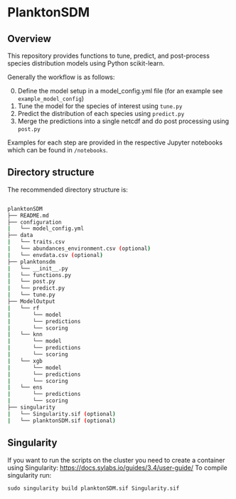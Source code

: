 
# PlanktonSDM

## Overview

This repository provides functions to tune, predict, and post-process species distribution models using Python scikit-learn.

Generally the workflow is as follows:

0. Define the model setup in a model_config.yml file (for an example see `example_model_config`)
1. Tune the model for the species of interest using `tune.py`
2. Predict the distribution of each species using `predict.py`
3. Merge the predictions into a single netcdf and do post processing using `post.py`


Examples for each step are provided in the respective Jupyter notebooks which can be found in `/notebooks`.


## Directory structure

The recommended directory structure is:


```bash

planktonSDM
├── README.md
├── configuration
|   └── model_config.yml
├── data
|   └── traits.csv
|   └── abundances_environment.csv (optional)
|   └── envdata.csv (optional)
├── planktonsdm
|   └── __init__.py
|   └── functions.py
|   └── post.py
|   └── predict.py
|   └── tune.py
├── ModelOutput
|   └── rf
|       └── model
|       └── predictions
|       └── scoring
|   └── knn
|       └── model
|       └── predictions
|       └── scoring
|   └── xgb
|       └── model
|       └── predictions
|       └── scoring
|   └── ens
|       └── predictions
|       └── scoring
├── singularity
|   └── Singularity.sif (optional)
|   └── planktonSDM.sif (optional)

```

## Singularity

If you want to run the scripts on the cluster you need to create a container using Singularity: https://docs.sylabs.io/guides/3.4/user-guide/
To compile singularity run:

``` sudo singularity build planktonSDM.sif Singularity.sif  ```



